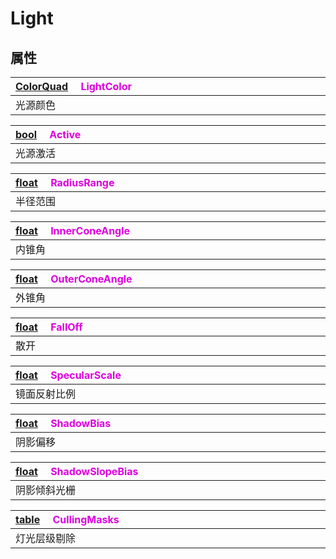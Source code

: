 # Light

## 属性

|<div style="width:700px">[ColorQuad](/Api/DataType/ColorQuad.md) &emsp;<font color="dd00dd">LightColor</font></div>|
|:---|
|光源颜色|

|<div style="width:700px">[bool](/Api/DataType/Bool.md) &emsp;<font color="dd00dd">Active</font></div>|
|:---|
|光源激活|

|<div style="width:700px">[float](/Api/DataType/Number.md) &emsp;<font color="dd00dd">RadiusRange</font></div>|
|:---|
|半径范围|

|<div style="width:700px">[float](/Api/DataType/Number.md) &emsp;<font color="dd00dd">InnerConeAngle</font></div>|
|:---|
|内锥角|

|<div style="width:700px">[float](/Api/DataType/Number.md) &emsp;<font color="dd00dd">OuterConeAngle</font></div>|
|:---|
|外锥角|

|<div style="width:700px">[float](/Api/DataType/Number.md) &emsp;<font color="dd00dd">FallOff</font></div>|
|:---|
|散开|

|<div style="width:700px">[float](/Api/DataType/Number.md) &emsp;<font color="dd00dd">SpecularScale</font></div>|
|:---|
|镜面反射比例|

|<div style="width:700px">[float](/Api/DataType/Number.md) &emsp;<font color="dd00dd">ShadowBias</font></div>|
|:---|
|阴影偏移|

|<div style="width:700px">[float](/Api/DataType/Number.md) &emsp;<font color="dd00dd">ShadowSlopeBias</font></div>|
|:---|
|阴影倾斜光栅|

|<div style="width:700px">[table](/Api/DataType/Table.md) &emsp;<font color="dd00dd">CullingMasks</font></div>|
|:---|
|灯光层级剔除|


